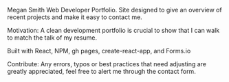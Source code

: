 Megan Smith Web Developer Portfolio.
Site designed to give an overview of recent projects and make it easy to contact me.

Motivation:
A clean development portfolio is crucial to show that I can walk to match the talk of my resume.

Built with React, NPM, gh pages, create-react-app, and Forms.io

Contribute:
Any errors, typos or best practices that need adjusting are greatly appreciated, feel free to alert me through the contact form.
